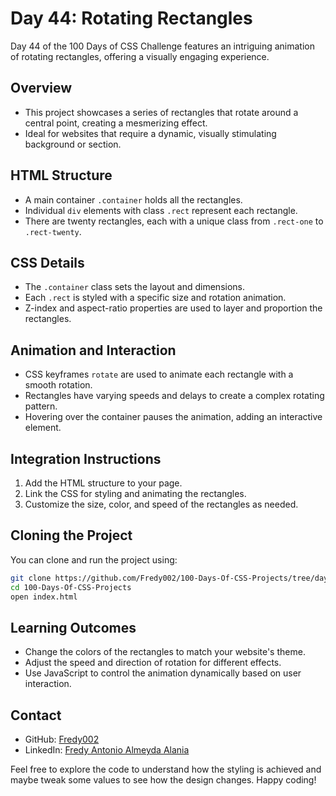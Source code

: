 # Day 44: Rotating Rectangles

Day 44 of the 100 Days of CSS Challenge features an intriguing animation of rotating rectangles, offering a visually engaging experience.

## Overview

- This project showcases a series of rectangles that rotate around a central point, creating a mesmerizing effect.
- Ideal for websites that require a dynamic, visually stimulating background or section.

## HTML Structure

- A main container `.container` holds all the rectangles.
- Individual `div` elements with class `.rect` represent each rectangle.
- There are twenty rectangles, each with a unique class from `.rect-one` to `.rect-twenty`.

## CSS Details

- The `.container` class sets the layout and dimensions.
- Each `.rect` is styled with a specific size and rotation animation.
- Z-index and aspect-ratio properties are used to layer and proportion the rectangles.

## Animation and Interaction

- CSS keyframes `rotate` are used to animate each rectangle with a smooth rotation.
- Rectangles have varying speeds and delays to create a complex rotating pattern.
- Hovering over the container pauses the animation, adding an interactive element.

## Integration Instructions

1. Add the HTML structure to your page.
2. Link the CSS for styling and animating the rectangles.
3. Customize the size, color, and speed of the rectangles as needed.

## Cloning the Project

You can clone and run the project using:

```bash
git clone https://github.com/Fredy002/100-Days-Of-CSS-Projects/tree/day_41-50/day_44
cd 100-Days-Of-CSS-Projects
open index.html
```

## Learning Outcomes

- Change the colors of the rectangles to match your website's theme.
- Adjust the speed and direction of rotation for different effects.
- Use JavaScript to control the animation dynamically based on user interaction.

## Contact

- GitHub: [Fredy002](https://github.com/Fredy002)
- LinkedIn: [Fredy Antonio Almeyda Alania](https://www.linkedin.com/in/fredy-antonio-almeyda-alania/)

Feel free to explore the code to understand how the styling is achieved and maybe tweak some values to see how the design changes. Happy coding!
